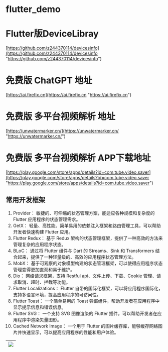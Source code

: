 # flutter_demo

# Flutter版DeviceLibray
[https://github.com/z244370114/devicesinfo](https://github.com/z244370114/devicesinfo "https://github.com/z244370114/devicesinfo")

# 免费版 ChatGPT 地址
[https://ai.firefix.cn](https://ai.firefix.cn "https://ai.firefix.cn")

# 免费版 多平台视频解析 地址
[https://unwatermarker.cn/](https://unwatermarker.cn/ "https://unwatermarker.cn/")

# 免费版 多平台视频解析 APP下载地址
[https://play.google.com/store/apps/details?id=com.tube.video.saver](https://play.google.com/store/apps/details?id=com.tube.video.saver "https://play.google.com/store/apps/details?id=com.tube.video.saver")



## 常用开发框架

1. Provider： 敏捷的、可伸缩的状态管理方案，能适应各种规模和复杂度的 Flutter 应用程序的状态管理需求。
2. GetX： 轻量、高性能、简单易用的依赖注入框架和路由管理工具，可以帮助开发者快速构建 Flutter 应用。
3. Flutter Redux： 基于 Redux 架构的状态管理框架，提供了一种高效的方法来管理复杂的应用程序状态。
4. BLoC： 通过将 Flutter 组件与 Dart 的 Streams、Sink 和 Transformers 结合起来，提供了一种轻量级的、高效的应用程序状态管理方法。
5. MobX： 基于可观察的对象模型构建的状态管理框架，可以使得应用程序状态管理变得更加直观和易于维护。
6. Dio： 网络请求框架，支持 Restful api、文件上传、下载、Cookie 管理、请求取消、超时、拦截等功能。
7. Flutter Localizations： Flutter 自带的国际化框架，可以将应用程序国际化，支持多语言环境，提高应用程序的可访问性。
8. Flutter Toast： 一个简单易用的 Toast 弹窗组件，帮助开发者在应用程序中显示提示信息和错误信息。
9. Flutter SVG： 一个支持 SVG 图像渲染的 Flutter 插件，可以帮助开发者在应用程序中渲染矢量图形。
10. Cached Network Image： 一个用于 Flutter 的图片缓存库，能够缓存网络图片并快速显示，可以提高应用程序的性能和用户体验。



| ![](./assets/1.png)	 |
|----------------------------|